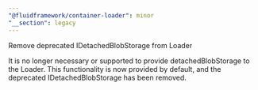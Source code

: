 ```yaml
---
"@fluidframework/container-loader": minor
"__section": legacy
---
```

Remove deprecated IDetachedBlobStorage from Loader

It is no longer necessary or supported to provide detachedBlobStorage to the Loader. This functionality is now provided by default, and the deprecated IDetachedBlobStorage has been removed.
